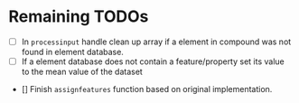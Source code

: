 # Remaining TODOs


* [ ] In `processinput` handle clean up array if a element in compound was not found in element database.
* [ ] If a element database does not contain a feature/property set its value to the mean value of the dataset
* [] Finish `assignfeatures` function based on original implementation.